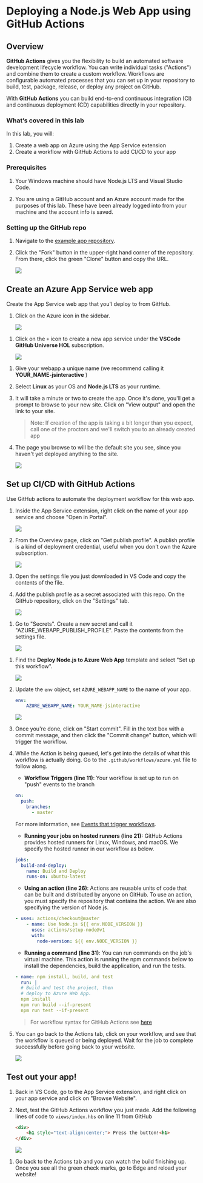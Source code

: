 # Deploying a Node.js Web App using GitHub Actions

## Overview

**GitHub Actions** gives you the flexibility to build an automated software development lifecycle workflow. You can write individual tasks ("Actions") and combine them to create a custom workflow. Workflows are configurable automated processes that you can set up in your repository to build, test, package, release, or deploy any project on GitHub.

With **GitHub Actions** you can build end-to-end continuous integration (CI) and continuous deployment (CD) capabilities directly in your repository.

### What’s covered in this lab

In this lab, you will:

1. Create a web app on Azure using the App Service extension
1. Create a workflow with GitHub Actions to add CI/CD to your app

### Prerequisites

1. Your Windows machine should have Node.js LTS and Visual Studio Code.

1. You are using a GitHub account and an Azure account made for the purposes of this lab. These have been already logged into from your machine and the account info is saved.

### Setting up the GitHub repo

1. Navigate to the [example app repository](https://github.com/fiveisprime/Useful-Website).

1. Click the "Fork" button in the upper-right hand corner of the repository. From there, click the green "Clone" button and copy the URL.

   ![](assets/images/fork-github.png)

## Create an Azure App Service web app

Create the App Service web app that you'l deploy to from GitHub.

1. Click on the Azure icon in the sidebar.

   ![](assets/images/azure-sidebar.png)

1) Click on the `+` icon to create a new app service under the **VSCode GitHub Universe HOL** subscription.

   ![](assets/images/create-app-service.png)

1. Give your webapp a unique name (we recommend calling it **YOUR_NAME-jsinteractive** )

1. Select **Linux** as your OS and **Node.js LTS** as your runtime.

1. It will take a minute or two to create the app. Once it's done, you'll get a prompt to browse to your new site. Click on "View output" and open the link to your site.

   > Note: If creation of the app is taking a bit longer than you expect, call one of the proctors and we'll switch you to an already created app

1. The page you browse to will be the default site you see, since you haven't yet deployed anything to the site.

   ![](assets/images/python-default-site.png)

## Set up CI/CD with GitHub Actions

Use GitHub actions to automate the deployment workflow for this web app.

1. Inside the App Service extension, right click on the name of your app service and choose "Open in Portal".

   ![](assets/images/open-in-portal.png)

1. From the Overview page, click on "Get publish profile". A publish profile is a kind of deployment credential, useful when you don't own the Azure subscription.

   ![](assets/images/get-publish-profile.png)

1. Open the settings file you just downloaded in VS Code and copy the contents of the file.

1. Add the publish profile as a secret associated with this repo. On the GitHub repository, click on the "Settings" tab.

   ![](assets/images/github-settings.png)

1) Go to "Secrets". Create a new secret and call it "AZURE_WEBAPP_PUBLISH_PROFILE". Paste the contents from the settings file.

   ![](assets/images/create-secret.png)

1. Find the **Deploy Node.js to Azure Web App** template and select "Set up this workflow".

   ![](assets/images/new-action.png)

1. Update the `env` object, set `AZURE_WEBAPP_NAME` to the name of your app.


    ```yml
    env:
        AZURE_WEBAPP_NAME: YOUR_NAME-jsinteractive
    ```

    ![](assets/images/add-yaml-file.png)

1. Once you're done, click on "Start commit". Fill in the text box with a commit message, and then click the "Commit change" button, which will trigger the workflow.

1. While the Action is being queued, let's get into the details of what this workflow is actually doing. Go to the `.github/workflows/azure.yml` file to follow along.

   - **Workflow Triggers (line 11)**: Your workflow is set up to run on "push" events to the branch

   ```yaml
   on:
     push:
       branches:
         - master
   ```

   For more information, see [Events that trigger workflows](https://help.github.com/articles/events-that-trigger-workflows).

   - **Running your jobs on hosted runners (line 21):** GitHub Actions provides hosted runners for Linux, Windows, and macOS. We specify the hosted runner in our workflow as below.

   ```yaml
   jobs:
     build-and-deploy:
       name: Build and Deploy
       runs-on: ubuntu-latest
   ```

   - **Using an action (line 26)**: Actions are reusable units of code that can be built and distributed by anyone on GitHub. To use an action, you must specify the repository that contains the action. We are also specifying the version of Node.js.

   ```yaml
   - uses: actions/checkout@master
       - name: Use Node.js ${{ env.NODE_VERSION }}
         uses: actions/setup-node@v1
         with:
           node-version: ${{ env.NODE_VERSION }}
   ```

   - **Running a command (line 31)**: You can run commands on the job's virtual machine. This action is running the npm commands below to install the dependencies, build the application, and run the tests.

    ```yaml
    - name: npm install, build, and test
      run: |
      # Build and test the project, then
      # deploy to Azure Web App.
      npm install
      npm run build --if-present
      npm run test --if-present
    ```

   > For workflow syntax for GitHub Actions see [here](https://help.github.com/en/github/automating-your-workflow-with-github-actions/workflow-syntax-for-github-actions)

1. You can go back to the Actions tab, click on your workflow, and see that the workflow is queued or being deployed. Wait for the job to complete successfully before going back to your website.

   ![](assets/images/workflow-complete.png)

## Test out your app!

1. Back in VS Code, go to the App Service extension, and right click on your app service and click on "Browse Website".

1. Next, test the GitHub Actions workflow you just made. Add the following lines of code to `views/index.hbs` on line 11 from GitHub

   ```html
   <div>
       <h1 style="text-align:center;"> Press the button!<h1>
   </div>
   ```

   ![](assets/images/add-html-code.png)

1) Go back to the Actions tab and you can watch the build finishing up. Once you see all the green check marks, go to Edge and reload your website!
